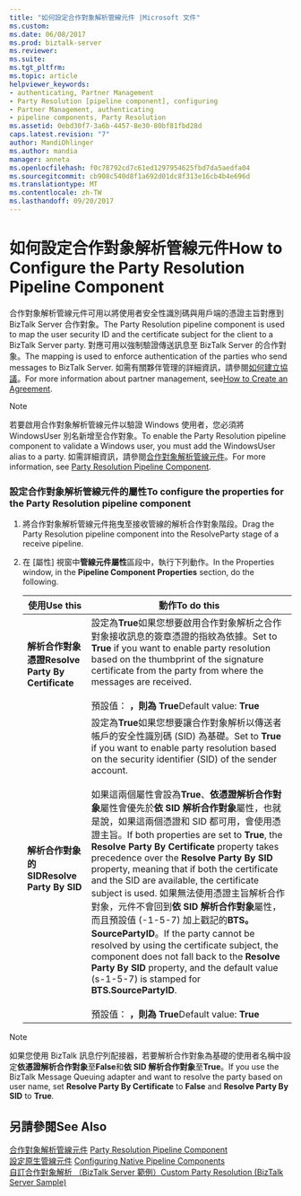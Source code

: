 ```yaml
---
title: "如何設定合作對象解析管線元件 |Microsoft 文件"
ms.custom: 
ms.date: 06/08/2017
ms.prod: biztalk-server
ms.reviewer: 
ms.suite: 
ms.tgt_pltfrm: 
ms.topic: article
helpviewer_keywords:
- authenticating, Partner Management
- Party Resolution [pipeline component], configuring
- Partner Management, authenticating
- pipeline components, Party Resolution
ms.assetid: 0ebd30f7-3a6b-4457-8e30-80bf81fbd28d
caps.latest.revision: "7"
author: MandiOhlinger
ms.author: mandia
manager: anneta
ms.openlocfilehash: f0c78792cd7c61ed1297954625fbd7da5aedfa04
ms.sourcegitcommit: cb908c540d8f1a692d01dc8f313e16cb4b4e696d
ms.translationtype: MT
ms.contentlocale: zh-TW
ms.lasthandoff: 09/20/2017
---
```

# <a name="how-to-configure-the-party-resolution-pipeline-component"></a><span data-ttu-id="44efd-102">如何設定合作對象解析管線元件</span><span class="sxs-lookup"><span data-stu-id="44efd-102">How to Configure the Party Resolution Pipeline Component</span></span>
<span data-ttu-id="44efd-103">合作對象解析管線元件可用以將使用者安全性識別碼與用戶端的憑證主旨對應到 BizTalk Server 合作對象。</span><span class="sxs-lookup"><span data-stu-id="44efd-103">The Party Resolution pipeline component is used to map the user security ID and the certificate subject for the client to a BizTalk Server party.</span></span> <span data-ttu-id="44efd-104">對應可用以強制驗證傳送訊息至 BizTalk Server 的合作對象。</span><span class="sxs-lookup"><span data-stu-id="44efd-104">The mapping is used to enforce authentication of the parties who send messages to BizTalk Server.</span></span> <span data-ttu-id="44efd-105">如需有關夥伴管理的詳細資訊，請參閱[如何建立協議](http://msdn.microsoft.com/library/f8608cf7-8ac5-4f02-805e-5a0bdf19ca8c)。</span><span class="sxs-lookup"><span data-stu-id="44efd-105">For more information about partner management, see[How to Create an Agreement](http://msdn.microsoft.com/library/f8608cf7-8ac5-4f02-805e-5a0bdf19ca8c).</span></span>  
  
> [!NOTE]
>  <span data-ttu-id="44efd-106">若要啟用合作對象解析管線元件以驗證 Windows 使用者，您必須將 WindowsUser 別名新增至合作對象。</span><span class="sxs-lookup"><span data-stu-id="44efd-106">To enable the Party Resolution pipeline component to validate a Windows user, you must add the WindowsUser alias to a party.</span></span> <span data-ttu-id="44efd-107">如需詳細資訊，請參閱[合作對象解析管線元件](../core/party-resolution-pipeline-component.md)。</span><span class="sxs-lookup"><span data-stu-id="44efd-107">For more information, see [Party Resolution Pipeline Component](../core/party-resolution-pipeline-component.md).</span></span>  
  
### <a name="to-configure-the-properties-for-the-party-resolution-pipeline-component"></a><span data-ttu-id="44efd-108">設定合作對象解析管線元件的屬性</span><span class="sxs-lookup"><span data-stu-id="44efd-108">To configure the properties for the Party Resolution pipeline component</span></span>  
  
1.  <span data-ttu-id="44efd-109">將合作對象解析管線元件拖曳至接收管線的解析合作對象階段。</span><span class="sxs-lookup"><span data-stu-id="44efd-109">Drag the Party Resolution pipeline component into the ResolveParty stage of a receive pipeline.</span></span>  
  
2.  <span data-ttu-id="44efd-110">在 [屬性] 視窗中**管線元件屬性**區段中，執行下列動作。</span><span class="sxs-lookup"><span data-stu-id="44efd-110">In the Properties window, in the **Pipeline Component Properties** section, do the following.</span></span>  
  
    |<span data-ttu-id="44efd-111">使用</span><span class="sxs-lookup"><span data-stu-id="44efd-111">Use this</span></span>|<span data-ttu-id="44efd-112">動作</span><span class="sxs-lookup"><span data-stu-id="44efd-112">To do this</span></span>|  
    |--------------|----------------|  
    |<span data-ttu-id="44efd-113">**解析合作對象憑證**</span><span class="sxs-lookup"><span data-stu-id="44efd-113">**Resolve Party By Certificate**</span></span>|<span data-ttu-id="44efd-114">設定為**True**如果您想要啟用合作對象解析之合作對象接收訊息的簽章憑證的指紋為依據。</span><span class="sxs-lookup"><span data-stu-id="44efd-114">Set to **True** if you want to enable party resolution based on the thumbprint of the signature certificate from the party from where the messages are received.</span></span><br /><br /> <span data-ttu-id="44efd-115">預設值： **，則為 True**</span><span class="sxs-lookup"><span data-stu-id="44efd-115">Default value: **True**</span></span>|  
    |<span data-ttu-id="44efd-116">**解析合作對象的 SID**</span><span class="sxs-lookup"><span data-stu-id="44efd-116">**Resolve Party By SID**</span></span>|<span data-ttu-id="44efd-117">設定為**True**如果您想要讓合作對象解析以傳送者帳戶的安全性識別碼 (SID) 為基礎。</span><span class="sxs-lookup"><span data-stu-id="44efd-117">Set to **True** if you want to enable party resolution based on the security identifier (SID) of the sender account.</span></span><br /><br /> <span data-ttu-id="44efd-118">如果這兩個屬性會設為**True**、**依憑證解析合作對象**屬性會優先於**依 SID 解析合作對象**屬性，也就是說，如果這兩個憑證和 SID 都可用，會使用憑證主旨。</span><span class="sxs-lookup"><span data-stu-id="44efd-118">If both properties are set to **True**, the **Resolve Party By Certificate** property takes precedence over the **Resolve Party By SID** property, meaning that if both the certificate and the SID are available, the certificate subject is used.</span></span> <span data-ttu-id="44efd-119">如果無法使用憑證主旨解析合作對象，元件不會回到**依 SID 解析合作對象**屬性，而且預設值 (-1-5-7) 加上戳記的**BTS。SourcePartyID**。</span><span class="sxs-lookup"><span data-stu-id="44efd-119">If the party cannot be resolved by using the certificate subject, the component does not fall back to the **Resolve Party By SID** property, and the default value (s-1-5-7) is stamped for **BTS.SourcePartyID**.</span></span><br /><br /> <span data-ttu-id="44efd-120">預設值： **，則為 True**</span><span class="sxs-lookup"><span data-stu-id="44efd-120">Default value: **True**</span></span>|  
  
> [!NOTE]
>  <span data-ttu-id="44efd-121">如果您使用 BizTalk 訊息佇列配接器，若要解析合作對象為基礎的使用者名稱中設定**依憑證解析合作對象**至**False**和**依 SID 解析合作對象**至**True**。</span><span class="sxs-lookup"><span data-stu-id="44efd-121">If you use the BizTalk Message Queuing adapter and want to resolve the party based on user name, set **Resolve Party By Certificate** to **False** and **Resolve Party By SID** to **True**.</span></span>  
  
## <a name="see-also"></a><span data-ttu-id="44efd-122">另請參閱</span><span class="sxs-lookup"><span data-stu-id="44efd-122">See Also</span></span>  
 <span data-ttu-id="44efd-123">[合作對象解析管線元件](../core/party-resolution-pipeline-component.md) </span><span class="sxs-lookup"><span data-stu-id="44efd-123">[Party Resolution Pipeline Component](../core/party-resolution-pipeline-component.md) </span></span>  
 <span data-ttu-id="44efd-124">[設定原生管線元件](../core/configuring-native-pipeline-components.md) </span><span class="sxs-lookup"><span data-stu-id="44efd-124">[Configuring Native Pipeline Components](../core/configuring-native-pipeline-components.md) </span></span>  
 [<span data-ttu-id="44efd-125">自訂合作對象解析 （BizTalk Server 範例）</span><span class="sxs-lookup"><span data-stu-id="44efd-125">Custom Party Resolution (BizTalk Server Sample)</span></span>](../core/custom-party-resolution-biztalk-server-sample.md)